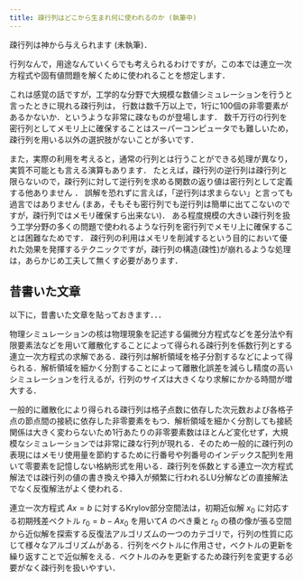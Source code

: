 ```yaml
---
title: 疎行列はどこから生まれ何に使われるのか (執筆中)
---
```


疎行列は神から与えられます (未執筆)．

行列なんで，用途なんていくらでも考えられるわけですが，この本では連立一次方程式や固有値問題を解くために使われることを想定します．

これは感覚の話ですが，工学的な分野で大規模な数値シミュレーションを行うと言ったときに現れる疎行列は，
行数は数千万以上で，1行に100個の非零要素があるかないか．というような非常に疎なものが登場します．
数千万行の行列を密行列としてメモリ上に確保することはスーパーコンピュータでも難しいため，疎行列を用いる以外の選択肢がないことが多いです．

また，実際の利用を考えると，通常の行列とは行うことができる処理が異なり，実質不可能とも言える演算もあります．
たとえば，疎行列の逆行列は疎行列と限らないので，疎行列に対して逆行列を求める関数の返り値は密行列として定義する他ありません ．
誤解を恐れずに言えば，「逆行列は求まらない」と言っても過言ではありません (まあ，そもそも密行列でも逆行列は簡単に出てこないのですが，疎行列ではメモリ確保すら出来ない)．
ある程度規模の大きい疎行列を扱う工学分野の多くの問題で使われるような行列を密行列でメモリ上に確保することは困難なためです．
疎行列の利用はメモリを削減するという目的において優れた効果を発揮するテクニックですが，疎行列の構造(疎性)が崩れるような処理は，あらかじめ工夫して無くす必要があります．

## 昔書いた文章

以下に，昔書いた文章を貼っておきます．．．

物理シミュレーションの核は物理現象を記述する偏微分方程式などを差分法や有限要素法などを用いて離散化することによって得られる疎行列を係数行列とする連立一次方程式の求解である．疎行列は解析領域を格子分割するなどによって得られる．解析領域を細かく分割することによって離散化誤差を減らし精度の高いシミュレーションを行えるが，行列のサイズは大きくなり求解にかかる時間が増大する．

一般的に離散化により得られる疎行列は格子点数に依存した次元数および各格子点の節点間の接続に依存した非零要素をもつ．解析領域を細かく分割しても接続関係は大きく変わらないため1行あたりの非零要素数はほとんど変化せず，大規模なシミュレーションでは非常に疎な行列が現れる．そのため一般的に疎行列の表現にはメモリ使用量を節約するために行番号や列番号のインデックス配列を用いて零要素を記憶しない格納形式を用いる．疎行列を係数とする連立一次方程式解法では疎行列の値の書き換えや挿入が頻繁に行われるLU分解などの直接解法でなく反復解法がよく使われる．

連立一次方程式 $Ax = b$ に対するKrylov部分空間法は，初期近似解 $x_0$ に対応する初期残差ベクトル $r_0  = b - Ax_0$ を用いて$A$ のべき乗と $r_0$ の積の像が張る空間から近似解を探索する反復法アルゴリズムの一つのカテゴリで，行列の性質に応じて様々なアルゴリズムがある．行列をベクトルに作用させ，ベクトルの更新を繰り返すことで近似解をえる．ベクトルのみを更新するため疎行列を変更する必要がなく疎行列を扱いやすい．
